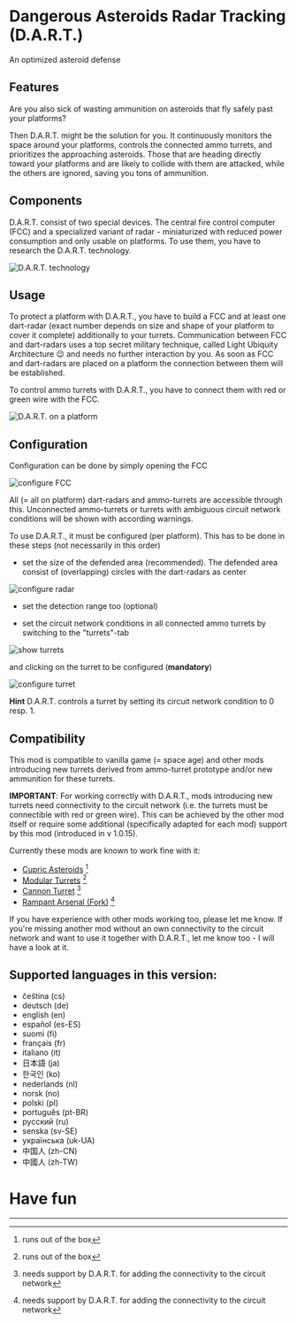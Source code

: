 # Dangerous Asteroids Radar Tracking (D.A.R.T.)

An optimized asteroid defense


## Features
Are you also sick of wasting ammunition on asteroids that fly safely past your platforms? 

Then D.A.R.T. might be the solution for you. It continuously monitors the space around your platforms, controls the 
connected ammo turrets, and prioritizes the approaching asteroids. Those that are heading directly toward your platforms
and are likely to collide with them are attacked, while the others are ignored, saving you tons of ammunition.

## Components
D.A.R.T. consist of two special devices. The central fire control computer (FCC) and a specialized variant of radar -
miniaturized with reduced power consumption and only usable on platforms. To use them, you have to research the D.A.R.T. 
technology.

![D.A.R.T. technology](https://github.com/xyzzycgn/dart/blob/main/doc/dart-technology.png?raw=true)

## Usage
To protect a platform with D.A.R.T., you have to build a FCC and at least one dart-radar (exact number depends on size and 
shape of your platform to cover it complete) additionally to your turrets. Communication between FCC and dart-radars uses a top secret military 
technique, called Light Ubiquity Architecture 😉 and needs no further interaction by you. As soon as FCC and dart-radars 
are placed on a platform the connection between them will be established. 

To control ammo turrets with D.A.R.T., you have to connect them with red or green wire with the FCC.

![D.A.R.T. on a platform](https://github.com/xyzzycgn/dart/blob/main/doc/dart-on-platform.png?raw=true)

## Configuration
Configuration can be done by simply opening the FCC 

![configure FCC](https://github.com/xyzzycgn/dart/blob/main/doc/dart-configure-main.png?raw=true)

All (= all on platform) dart-radars and ammo-turrets are accessible through this. Unconnected ammo-turrets or turrets 
with ambiguous circuit network conditions will be shown with according warnings.


To use D.A.R.T., it must be configured (per platform). This has to be done in these steps (not necessarily in this order)

- set the size of the defended area (recommended). The defended area consist of (overlapping) circles with the dart-radars as center 

![configure radar](https://github.com/xyzzycgn/dart/blob/main/doc/dart-configure-main-radar.png?raw=true)

- set the detection range too (optional)

- set the circuit network conditions in all connected ammo turrets by switching to the "turrets"-tab 

![show turrets](https://github.com/xyzzycgn/dart/blob/main/doc/dart-configure-main-turrets.png?raw=true)

  and clicking on the turret to be configured (**mandatory**)

![configure turret](https://github.com/xyzzycgn/dart/blob/main/doc/gun-turret.png?raw=true|height=300)

**Hint**
D.A.R.T. controls a turret by setting its circuit network condition to 0 resp. 1.

## Compatibility
This mod is compatible to vanilla game (= space age) and other mods introducing new turrets derived from 
ammo-turret prototype and/or new ammunition for these turrets.

**IMPORTANT**: For working correctly with D.A.R.T., mods introducing new turrets need connectivity to the circuit network
(i.e. the turrets must be connectible with red or green wire). This can be achieved by the other mod itself or require 
some additional (specifically adapted for each mod) support by this mod (introduced in v 1.0.15).

Currently these mods are known to work fine with it:
- [Cupric Asteroids](https://mods.factorio.com/mod/cupric-asteroids) [^1] 
- [Modular Turrets](https://mods.factorio.com/mod/scattergun_turret) [^1]
- [Cannon Turret](https://mods.factorio.com/mod/vtk-cannon-turret) [^2]
- [Rampant Arsenal (Fork)](https://mods.factorio.com/mod/RampantArsenalFork) [^2]

If you have experience with other mods working too, please let me know. If you're missing another mod without an own 
connectivity to the circuit network and want to use it together with D.A.R.T., let me know too - I will have a look at it.

## Supported languages in this version:
  - čeština (cs)
  - deutsch (de)
  - english (en)
  - español (es-ES)
  - suomi (fi)
  - français (fr)
  - italiano (it)
  - 日本語 (ja)
  - 한국인 (ko)
  - nederlands (nl)
  - norsk (no)
  - polski (pl)
  - português (pt-BR)
  - русский (ru)
  - senska (sv-SE)
  - українська (uk-UA)    
  - 中国人 (zh-CN)
  - 中國人 (zh-TW)

# Have fun

----
[^1]: runs out of the box

[^2]: needs support by D.A.R.T. for adding the connectivity to the circuit network
